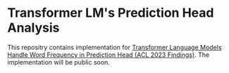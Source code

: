 # Transformer LM's Prediction Head Analysis
This repositry contains implementation for [Transformer Language Models Handle Word Frequency in Prediction Head (ACL 2023 Findings)](https://arxiv.org/abs/2305.18294).
The implementation will be public soon.
